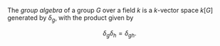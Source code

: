 The *group algebra* of a group $G$ over a field $k$ is a $k$-vector space $k[G]$ generated by $\delta_g$, with the product given by

$$
\delta_g \delta_h = \delta_{gh}.
$$
